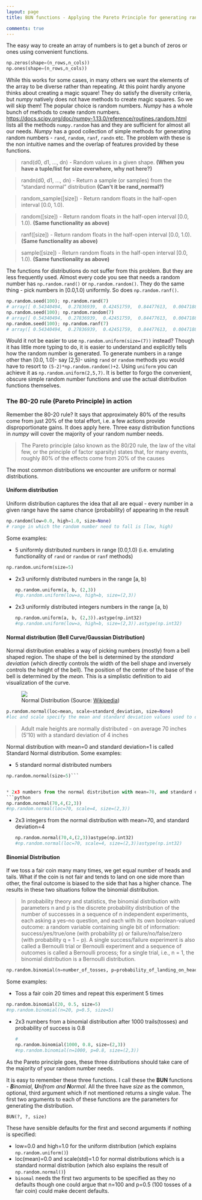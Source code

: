 ```yaml
---
layout: page
title: BUN functions - Applying the Pareto Principle for generating random numbers in numpy

comments: true
---
```


The easy way to create an array of numbers is to get a bunch of zeros or ones using convenient functions.
```python
np.zeros(shape=(n_rows,n_cols))
np.ones(shape=(n_rows,n_cols))
```
While this works for some cases, in many others we want the elements of the array to be diverse rather than repeating. At this point hardly anyone thinks about creating a magic square! They do satisfy the diversity criteria, but _numpy_ natively does not have methods to create magic squares. So we will skip them! The popular choice is random numbers. _Numpy_ has a whole bunch of methods to create random numbers. https://docs.scipy.org/doc/numpy-1.13.0/reference/routines.random.html lists all the methods ```numpy.random``` has and they are sufficient for almost all our needs. _Numpy_ has a good collection of simple methods for generating random numbers -  ```rand```, ```random```, ```ranf```, ```randn``` etc. The problem with these is the non intuitive names and the overlap of features provided by these functions.
>rand(d0, d1, ..., dn)	- Random values in a given shape. **(When you have a tuple/list for size everwhere, why not here?)**

>randn(d0, d1, ..., dn) - Return a sample (or samples) from the “standard normal” distribution **(Can't it be rand_normal?)**

>random_sample([size]) -	Return random floats in the half-open interval [0.0, 1.0).

>random([size])	- Return random floats in the half-open interval [0.0, 1.0). **(Same functionality as above)**

>ranf([size])	- Return random floats in the half-open interval [0.0, 1.0). **(Same functionality as above)**

>sample([size])	- Return random floats in the half-open interval [0.0, 1.0). **(Same functionality as above)**

The functions for distributions do not suffer from this problem. But they are less frequently used. Almost every code you see that needs a random number has ```np.random.rand()``` or ```np.random.random()```. They do the same thing - pick numbers in  [0.0,1.0) uniformly. So does ```np.random.ranf()```.
```python
np.random.seed(100); np.random.rand(7)
# array([ 0.54340494,  0.27836939,  0.42451759,  0.84477613,  0.00471886, 0.12156912,  0.67074908])
np.random.seed(100); np.random.random(7)
# array([ 0.54340494,  0.27836939,  0.42451759,  0.84477613,  0.00471886, 0.12156912,  0.67074908])
np.random.seed(100); np.random.ranf(7)
# array([ 0.54340494,  0.27836939,  0.42451759,  0.84477613,  0.00471886, 0.12156912,  0.67074908])
```
Would it not be easier to use ```np.random.uniform(size=(7))``` instead? Though it has little more typing to do, it is easier to understand and explicitly tells how the random number is generated. To generate numbers in a range other than [0.0, 1.0)- say [2,5)- using ```rand``` or ```random``` methods you would have to resort to ```(5-2)*np.random.random()+2```. Using ```uniform``` you can achieve it as ```np.random.uniform(2,5,7)```. It is better to forgo the convenient, obscure simple random number functions and use the actual distribution functions themselves.

### The 80-20 rule (Pareto Principle) in action
Remember the 80-20 rule? It says that approximately 80% of the results come from just 20% of the total effort, i.e. a few actions provide disproportionate gains. It does apply here. Three easy distribution functions in _numpy_ will cover the majority of your random number needs.
> The Pareto principle (also known as the 80/20 rule, the law of the vital few, or the principle of factor sparsity) states that, for many events, roughly 80% of the effects come from 20% of the causes

The most common distributions we encounter are uniform or normal distributions.

#### Uniform distribution
Uniform distribution captures the idea that all are equal - every number in a given range have the same chance (probability) of appearing in the result
```python
np.random(low=0.0, high=1.0, size=None)
# range in which the random number need to fall is [low, high)
```
Some examples:
 * 5 uniformly distributed numbers in range [0.0,1.0) (i.e. emulating functionality of ```rand``` or ```random``` or ```ranf``` methods)
  ```python
  np.random.uniform(size=5)
  ```

* 2x3 uniformly distributed numbers in the range [a, b)
  ```python
  np.random.uniform(a, b, (2,3))
  #np.random.uniform(low=a, high=b, size=(2,3))
  ```


* 2x3 uniformly distributed integers numbers in the range [a, b)
  ```python
  np.random.uniform(a, b, (2,3)).astype(np.int32)
  #np.random.uniform(low=a, high=b, size=(2,3)).astype(np.int32)
  ```


#### Normal distribution (Bell Curve/Gaussian Distribution)
Normal distribution enables a way of picking numbers (mostly) from a bell shaped region. The shape of the bell is determined by the _standard deviation_ (which directly controls the width of the bell shape and inversely controls the height of the bell). The position of the center of the base of the bell is determined by the _mean_. This is a simplistic definition to aid visualization of the curve.
<figure>
<img src="{{ site.baseurl }}/images/normal_distribution.png">
<figcaption>Normal Distribution (Source: <a href="https://en.wikipedia.org/wiki/Normal_distribution">Wikipedia</a>)</figcaption>
</figure>

```python
p.random.normal(loc=mean, scale=standard_deviation, size=None)
#loc and scale specify the mean and standard deviation values used to describe a normal distribution
```

> Adult male heights are normally distributed - on average 70 inches (5'10) with a standard deviation of 4 inches

Normal distribution with mean=0 and standard deviation=1 is called Standard Normal distribution.
Some examples:
 * 5 standard normal distributed numbers
  ```python
  np.random.normal(size=5)```


* 2x3 numbers from the normal distribution with mean=70, and standard deviation=4
  ```python
  np.random.normal(70,4,(2,3))
  #np.random.normal(loc=70, scale=4, size=(2,3))
  ```

* 2x3 integers from the normal distribution with mean=70, and standard deviation=4
  ```python
  np.random.normal(70,4,(2,3))astype(np.int32)
  #np.random.normal(loc=70, scale=4, size=(2,3))astype(np.int32)
  ```

#### Binomial Distribution
If we toss a fair coin many many times, we get equal number of heads and tails. What if the coin is not fair and tends to land on one side more than other, the final outcome is biased to the side that has a higher chance. The results in these two situations follow the binomial distribution.
>In probability theory and statistics, the binomial distribution with parameters n and p is the discrete probability distribution of the number of successes in a sequence of n independent experiments, each asking a yes–no question, and each with its own boolean-valued outcome: a random variable containing single bit of information: success/yes/true/one (with probability p) or failure/no/false/zero (with probability q = 1 − p). A single success/failure experiment is also called a Bernoulli trial or Bernoulli experiment and a sequence of outcomes is called a Bernoulli process; for a single trial, i.e., n = 1, the binomial distribution is a Bernoulli distribution.

```python
np.random.binomial(n=number_of_tosses, p=probability_of_landing_on_head, size=None)
```
Some examples:
 * Toss a fair coin 20 times and repeat this experiment 5 times
  ```python
  np.random.binomial(20, 0.5, size=5)
  #np.random.binomial(n=20, p=0.5, size=5)
  ```


* 2x3 numbers from a binomial distribution after 1000 trails(tosses) and probability of success is 0.8
  ```python
  #
  np.random.binomial(1000, 0.8, size=(2,3))
  #np.random.binomial(n=1000, p=0.8, size=(2,3))
  ```

As the Pareto principle goes, these three distributions should take care of the majority of your random number needs.

It is easy to remember these three functions. I call these the **BUN** functions - _**B**inomial, **U**nifrom and **N**ormal_.
All the three have _size_ as the common, optional, third argument which if not mentioned returns a single value. The first two arguments to each of these functions are the parameters for generating the distribution.
```python
BUN(?, ?, size)
```
These have sensible defaults for the first and second arguments if nothing is specified:
* low=0.0 and high=1.0 for the uniform distribution (which explains ```np.random.uniform()```)
* loc(mean)=0.0 and scale(std)=1.0 for normal distributions which is a standard normal distribution (which also explains the result of ```np.random.normal()```)
* ```binomal``` needs the first two arguments to be specified as they no defaults though one could argue that n=100 and p=0.5 (100 tosses of a fair coin) could make decent defaults.
